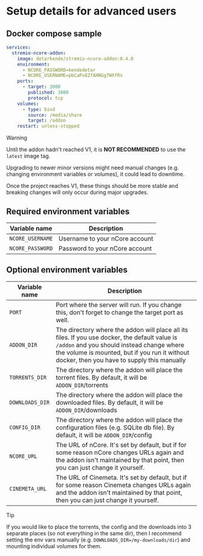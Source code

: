 # Setup details for advanced users

## Docker compose sample

```yaml
services:
  stremio-ncore-addon:
    image: detarkende/stremio-ncore-addon:0.4.0
    environment:
      - NCORE_PASSWORD=kendedetar
      - NCORE_USERNAME=pbCaPx8ZfAHNGg7WXfRs
    ports:
      - target: 3000
        published: 3000
        protocol: tcp
    volumes:
      - type: bind
        source: /media/share
        target: /addon
    restart: unless-stopped
```

> [!WARNING]
> Until the addon hadn't reached V1, it is **NOT RECOMMENDED** to use the `latest` image tag.
> 
> Upgrading to newer minor versions might need manual changes (e.g. changing environment variables or volumes), it could lead to downtime.
>
> Once the project reaches V1, these things should be more stable and breaking changes will only occur during major upgrades.

## Required environment variables

| Variable name    | Description                    |
| ---------------- | ------------------------------ |
| `NCORE_USERNAME` | Username to your nCore account |
| `NCORE_PASSWORD` | Password to your nCore account |

## Optional environment variables

| Variable name   | Description                                                                                                                                                                                                                                 |
| --------------- | ------------------------------------------------------------------------------------------------------------------------------------------------------------------------------------------------------------------------------------------- |
| `PORT`          | Port where the server will run. If you change this, don't forget to change the target port as well.                                                                                                                                         |
| `ADDON_DIR`     | The directory where the addon will place all its files. If you use docker, the default value is `/addon` and you should instead change where the volume is mounted, but if you run it without docker, then you have to supply this manually |
| `TORRENTS_DIR`  | The directory where the addon will place the torrent files. By default, it will be `ADDON_DIR`/torrents                                                                                                                                     |
| `DOWNLOADS_DIR` | The directory where the addon will place the downloaded files. By default, it will be `ADDON_DIR`/downloads                                                                                                                                 |
| `CONFIG_DIR`    | The directory where the addon will place the configuration files (e.g. SQLite db file). By default, it will be `ADDON_DIR`/config                                                                                                           |
| `NCORE_URL`     | The URL of nCore. It's set by default, but if for some reason nCore changes URLs again and the addon isn't maintained by that point, then you can just change it yourself.                                                                  |
| `CINEMETA_URL`  | The URL of Cinemeta. It's set by default, but if for some reason Cinemeta changes URLs again and the addon isn't maintained by that point, then you can just change it yourself.                                                            |

> [!TIP]
> If you would like to place the torrents, the config and the downloads into 3 separate places (so not everything in the same dir),
> then I recommend setting the env vars manually (e.g. `DOWNLOADS_DIR=/my-downloads/dir`)
> and mounting individual volumes for them.
